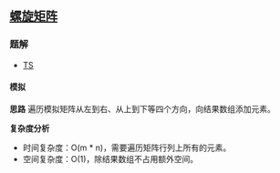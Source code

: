 ## [螺旋矩阵](https://leetcode.cn/problems/spiral-matrix/)
### 题解
+ [TS](../../ts/128/54.ts)

#### 模拟
**思路**
遍历模拟矩阵从左到右、从上到下等四个方向，向结果数组添加元素。

**复杂度分析**
+ 时间复杂度：O(m * n)，需要遍历矩阵行列上所有的元素。
+ 空间复杂度：O(1)，除结果数组不占用额外空间。